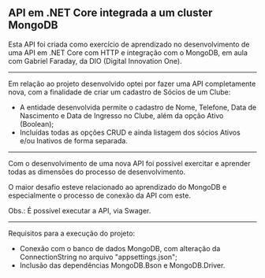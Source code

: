 <h2>API em .NET Core integrada a um cluster MongoDB</h2>

Esta API foi criada como exercício de aprendizado no desenvolvimento de uma API em .NET Core com HTTP e integração com o MongoDB, em aula com Gabriel Faraday, da DIO (Digital Innovation One).

------------------

Em relação ao projeto desenvolvido optei por fazer uma  API completamente nova, com a finalidade de criar um cadastro de Sócios de um Clube:

* A entidade desenvolvida permite o cadastro de Nome, Telefone, Data de Nascimento e Data de Ingresso no Clube, além da opção Ativo (Boolean);
* Incluídas todas as opções CRUD e ainda listagem dos sócios Ativos e/ou Inativos de forma separada.

--------------------

Com o desenvolvimento de uma nova API foi possível exercitar e aprender todas as dimensões do processo de desenvolvimento.

O maior desafio esteve relacionado ao aprendizado do MongoDB e especialmente o processo de conexão da API com este.

Obs.: É possível executar a API, via Swager.

-----------------

Requisitos para a execução do projeto:

- Conexão com o banco de dados MongoDB, com alteração da ConnectionString no arquivo "appsettings.json";
- Inclusão das dependências MongoDB.Bson e MongoDB.Driver.



